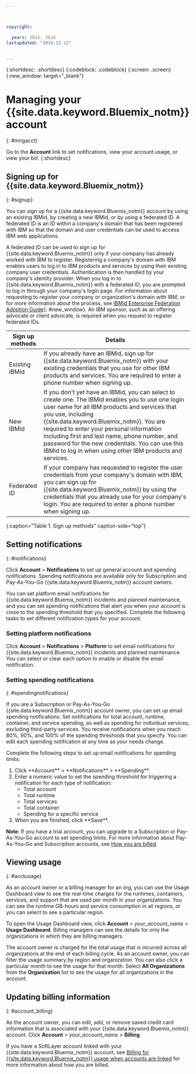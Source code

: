 ```yaml
---



copyright:

  years: 2015, 2016
lastupdated: "2016-12-12"  


---
```


{:shortdesc: .shortdesc}
{:codeblock: .codeblock}
{:screen: .screen}
{:new_window: target="_blank"}

# Managing your {{site.data.keyword.Bluemix_notm}} account
{: #mngacct}

Go to the **Account** link to set notifications, view your account usage, or view your bill.
{:shortdesc}

## Signing up for {{site.data.keyword.Bluemix_notm}}
{: #signup}

You can sign up for a {{site.data.keyword.Bluemix_notm}} account by using an existing IBMid, by creating a new IBMid, or by using a federated ID. A federated ID is an ID within a company's domain that has been registered with IBM so that the domain and user credentials can be used to access IBM web applications.  

A federated ID can be used to sign up for {{site.data.keyword.Bluemix_notm}} only if your company has already worked with IBM to register.  Registering a company's domain with IBM enables users to log in to IBM products and services by using their existing company user credentials. Authentication is then handled by your company's identity provider. When you log in to {{site.data.keyword.Bluemix_notm}} with a federated ID, you are prompted to log in through your company's login page. For information about requesting to register your company or organization's domain with IBM, or for more information about the process, see [IBMid Enterprise Federation Adoption Guide](https://ibm.box.com/v/IBMid-Federation-Guide){: #new_window}. An IBM sponsor, such as an offering advocate or client advocate, is required when you request to register federated IDs.

| Sign up methods | Details |    
|-----------------|---------|
|Existing IBMid | If you already have an IBMid, sign up for {{site.data.keyword.Bluemix_notm}} with your existing credentials that you use for other IBM products and services. You are required to enter a phone number when signing up. |
|New IBMid | If you don't yet have an IBMid, you can select to create one. The IBMid enables you to use one login user name for all IBM products and services that you use, including {{site.data.keyword.Bluemix_notm}}. You are required to enter your personal information including first and last name, phone number, and password for the new credentials. You can use this IBMid to log in when using other IBM products and services.  |
|Federated ID | If your company has requested to register the user credentials from your company's domain with IBM, you can sign up for {{site.data.keyword.Bluemix_notm}} by using the credentials that you already use for your company's login. You are required to enter a phone number when signing up. |
{:caption="Table 1. Sign up methods" caption-side="top"}

## Setting notifications
{: #notifications}

Click **Account** &gt; **Notifications** to set up general account and spending notifications. Spending notifications are available only for Subscription and Pay-As-You-Go {{site.data.keyword.Bluemix_notm}} account owners.

You can set platform email notifications for {{site.data.keyword.Bluemix_notm}} incidents and planned maintenance, and you can set spending notifications that alert you when your account is close to the spending threshold that you specified. Complete the following tasks to set different notification types for your account.

### Setting platform notifications

Click **Account** &gt; **Notifications** &gt; **Platform** to set email notifications for {{site.data.keyword.Bluemix_notm}} incidents and planned maintenance. You can select or clear each option to enable or disable the email notification.

### Setting spending notifications
{: #spendingnotifications}

If you are a Subscription or Pay-As-You-Go {{site.data.keyword.Bluemix_notm}} account owner, you can set up email spending notifications. Set notifications for total account, runtime, container, and service spending, as well as spending for individual services, excluding third-party services. You receive notifications when you reach 80%, 90%, and 100% of the spending thresholds that you specify. You can edit each spending notification at any time as your needs change.

Complete the following steps to set up email notifications for spending limits:

<ol>
<li>Click **Account** &gt; **Notifications** &gt; **Spending**.</li>
<li>Enter a numeric value to set the spending threshold for triggering a notification for each type of notification:<br />
<ul>
<li>Total account</li>
<li>Total runtime</li>
<li>Total services</li>
<li>Total container</li>
<li>Spending for a specific service</li>
</ul>
</li>
<li>When you are finished, click **Save**.</li>
</ol>

**Note**: If you have a trial account, you can upgrade to a Subscription or Pay-As-You-Go account to set spending limits. For more information about Pay-As-You-Go and Subscription accounts, see [How you are billed](/docs/pricing/index.html#pay-accounts).

## Viewing usage
{: #acctusage}

As an account owner or a billing manager for an org, you can use the Usage Dashboard view to see the real-time charges for the runtimes, containers, services, and support that are used per month in your organizations. You can see the runtime GB-hours and service consumption in all regions, or you can select to see a particular region.

To open the Usage Dashboard view, click **Account** &gt; *your_account_name* &gt; **Usage Dashboard**. Billing managers can see the details for only the organizations in which they are billing managers.

The account owner is charged for the total usage that is incurred across all organizations at the end of each billing cycle. As an account owner, you can filter the usage summary by region and organization. You can also click a particular month to see the usage for that month. Select **All Organizations** from the **Organization** list to see the usage for all organizations in the account.

## Updating billing information
{: #account_billing}

As the account owner, you can edit, add, or remove saved credit card information that is associated with your {{site.data.keyword.Bluemix_notm}} account. Click **Account** &gt; *your_account_name* &gt; **Billing**.

If you have a SoftLayer account linked with your {{site.data.keyword.Bluemix_notm}} account, see [Billing for {{site.data.keyword.Bluemix_notm}} usage when accounts are linked](/docs/admin/softlayerlink.html#bill_usage) for more information about how you are billed.
